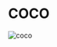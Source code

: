 # COCO


![coco](https://user-images.githubusercontent.com/121312707/229457748-3b19d036-0ca1-4065-a164-933f578df4c8.png)
